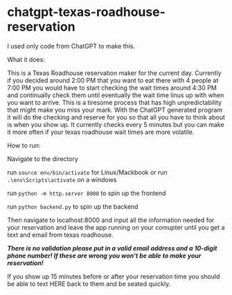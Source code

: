 # chatgpt-texas-roadhouse-reservation
I used only code from ChatGPT to make this.

What it does:

This is a Texas Roadhouse reservation maker for the current day. Currently if you decided around 2:00 PM that you want to eat there with 4 people at 7:00 PM you would have to start checking the wait times around 4:30 PM and continually check them until eventually the wait time linus up with when you want to arrive. This is a tiresome process that has high unpredictability that might make you miss your mark. With the ChatGPT generated program it will do the checking and reserve for you so that all you have to think about is when you show up. It currently checks every 5 minutes but you can make it more often if your texas roadhouse wait times are more volatile.

How to run:

Navigate to the directory

run `source env/bin/activate` for Linux/Mackbook or run `.\env\Scripts\activate` on a windows

run `python -m http.server 8000` to spin up the frontend

run `python backend.py` to spin up the backend

Then navigate to localhost:8000 and input all the information needed for your reservation and leave the app running on your comupter until you get a text and email from texas roadhouse. 

***There is no validation please put in a valid email address and a 10-digit phone number! If these are wrong you won't be able to make your reservation!***

If you show up 15 minutes before or after your reservation time you should be able to text HERE back to them and be seated quickly.
